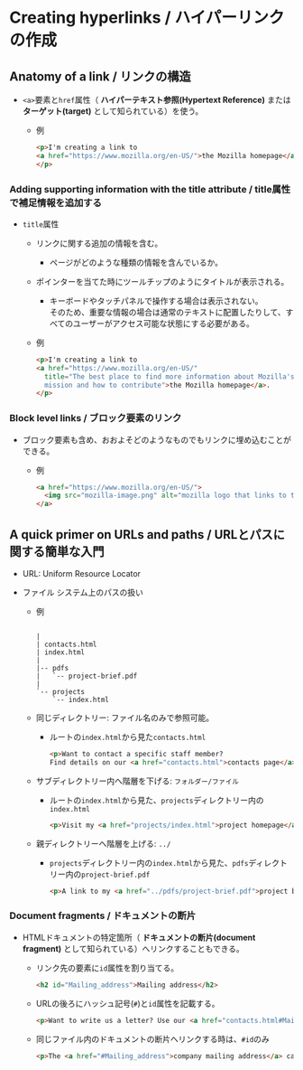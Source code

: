 # Creating hyperlinks / ハイパーリンクの作成

## Anatomy of a link / リンクの構造

- `<a>`要素と`href`属性（ **ハイパーテキスト参照(Hypertext Reference)** または **ターゲット(target)** として知られている）を使う。
  - 例
  
    ```html
    <p>I'm creating a link to
    <a href="https://www.mozilla.org/en-US/">the Mozilla homepage</a>.
    </p>
    ```

### Adding supporting information with the title attribute / title属性で補足情報を追加する

- `title`属性
  - リンクに関する追加の情報を含む。
    - ページがどのような種類の情報を含んでいるか。
  - ポインターを当てた時にツールチップのようにタイトルが表示される。
    - キーボードやタッチパネルで操作する場合は表示されない。  
      そのため、重要な情報の場合は通常のテキストに配置したりして、すべてのユーザーがアクセス可能な状態にする必要がある。
  - 例
  
    ```html
    <p>I'm creating a link to
    <a href="https://www.mozilla.org/en-US/"
      title="The best place to find more information about Mozilla's 
      mission and how to contribute">the Mozilla homepage</a>.
    </p>
    ```

### Block level links / ブロック要素のリンク

- ブロック要素も含め、おおよそどのようなものでもリンクに埋め込むことができる。
  - 例

    ```html
    <a href="https://www.mozilla.org/en-US/">
      <img src="mozilla-image.png" alt="mozilla logo that links to the mozilla homepage">
    </a>
    ```

## A quick primer on URLs and paths / URLとパスに関する簡単な入門

- URL: Uniform Resource Locator

- ファイル システム上のパスの扱い

  - 例

    ```text

    |
    | contacts.html
    | index.html
    |
    |-- pdfs
    |   `-- project-brief.pdf
    |
    `-- projects
        `-- index.html
    
    ```

  - 同じディレクトリー: ファイル名のみで参照可能。
    - ルートの`index.html`から見た`contacts.html`

      ```html
      <p>Want to contact a specific staff member?
      Find details on our <a href="contacts.html">contacts page</a>.</p>
      ```

  - サブディレクトリー内へ階層を下げる: `フォルダー/ファイル`
    - ルートの`index.html`から見た、`projects`ディレクトリー内の`index.html`

      ```html
      <p>Visit my <a href="projects/index.html">project homepage</a>.</p>
      ```

  - 親ディレクトリーへ階層を上げる: `../`
    - `projects`ディレクトリー内の`index.html`から見た、`pdfs`ディレクトリー内の`project-brief.pdf`

      ```html
      <p>A link to my <a href="../pdfs/project-brief.pdf">project brief</a>.</p>
      ```

### Document fragments / ドキュメントの断片

- HTMLドキュメントの特定箇所（ **ドキュメントの断片(document fragment)** として知られている）へリンクすることもできる。
  - リンク先の要素に`id`属性を割り当てる。

    ```html
    <h2 id="Mailing_address">Mailing address</h2>
    ```
  
  - URLの後ろにハッシュ記号(`#`)と`id`属性を記載する。

    ```html
    <p>Want to write us a letter? Use our <a href="contacts.html#Mailing_address">mailing address</a>.</p>
    ```

  - 同じファイル内のドキュメントの断片へリンクする時は、`#id`のみ

    ```html
    <p>The <a href="#Mailing_address">company mailing address</a> can be found at the bottom of this page.</p>
    ```
